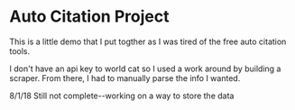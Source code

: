 # Auto Citation Project
This is a little demo that I put togther as I was tired of the free auto citation tools.

I don't have an api key to world cat so I used a work around by building a scraper. From there, I had to manually parse the info I wanted. 

8/1/18
Still not complete--working on a way to store the data  
